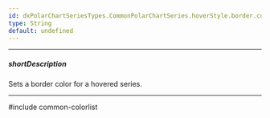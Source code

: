 ```yaml
---
id: dxPolarChartSeriesTypes.CommonPolarChartSeries.hoverStyle.border.color
type: String
default: undefined
---
```

---
##### shortDescription
<p>Sets a border color for a hovered series.</p>

---
#include common-colorlist